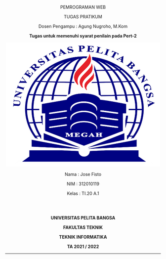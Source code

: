 <p align="center">
	PEMROGRAMAN WEB
</p>
<p align="center">
	TUGAS PRATIKUM
</p>
<p align="center">
	Dosen Pengampu : Agung Nugroho, M.Kom
</p>
<p align="center"> 
	<b>Tugas untuk memenuhi syarat penilain pada Pert-2</b>
</p>

<p align="center">
	<img src="/Logo/logo.png" alt="UPB" width="500" height="400">
</p>

<p align="center">
                 Nama : Jose Fisto
</p>
<p align="center">
                 NIM : 312010119
</p>
<p align="center">
                 Kelas : TI.20 A.1
</p>

<br/>
<br/>

<p align="center">
	<b>UNIVERSITAS PELITA BANGSA</b>
</p>
<p align="center">
	<b>FAKULTAS TEKNIK</b>
</p>
<p align="center">
	<b>TEKNIK INFORMATIKA</b>
</p>
<p align="center">
	<b>TA 2021 / 2022</b>
</p>

<hr>
</hr>

